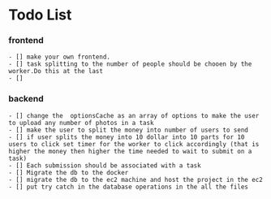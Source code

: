 # Todo List

### frontend

    - [] make your own frontend.
    - [] task splitting to the number of people should be chooen by the worker.Do this at the last 
    - []

### backend

    - [] change the  optionsCache as an array of options to make the user to upload any number of photos in a task
    - [] make the user to split the money into number of users to send
    - [] if user splits the money into 10 dollar into 10 parts for 10 users to click set timer for the worker to click accordingly (that is higher the money then higher the time needed to wait to submit on a task)
    - [] Each submission should be associated with a task
    - [] Migrate the db to the docker
    - [] migrate the db to the ec2 machine and host the project in the ec2
    - [] put try catch in the database operations in the all the files

